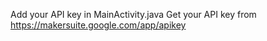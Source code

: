 Add your API key in MainActivity.java
Get your API key from https://makersuite.google.com/app/apikey
